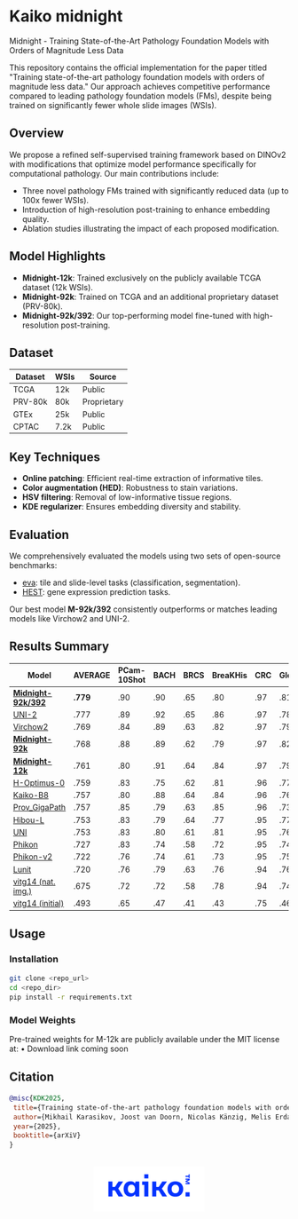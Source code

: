 # Kaiko midnight
Midnight - Training State-of-the-Art Pathology Foundation Models with Orders of Magnitude Less Data

This repository contains the official implementation for the paper titled "Training state-of-the-art pathology foundation models with orders of magnitude less data." Our approach achieves competitive performance compared to leading pathology foundation models (FMs), despite being trained on significantly fewer whole slide images (WSIs).

## Overview

We propose a refined self-supervised training framework based on DINOv2 with modifications that optimize model performance specifically for computational pathology. Our main contributions include:

- Three novel pathology FMs trained with significantly reduced data (up to 100x fewer WSIs).
- Introduction of high-resolution post-training to enhance embedding quality.
- Ablation studies illustrating the impact of each proposed modification.

## Model Highlights

- **Midnight-12k**: Trained exclusively on the publicly available TCGA dataset (12k WSIs).
- **Midnight-92k**: Trained on TCGA and an additional proprietary dataset (PRV-80k).
- **Midnight-92k/392**: Our top-performing model fine-tuned with high-resolution post-training.

## Dataset

| Dataset | WSIs | Source        |
|---------|------|---------------|
| TCGA    | 12k  | Public        |
| PRV-80k | 80k  | Proprietary   |
| GTEx    | 25k  | Public        |
| CPTAC   | 7.2k | Public        |

## Key Techniques

- **Online patching**: Efficient real-time extraction of informative tiles.
- **Color augmentation (HED)**: Robustness to stain variations.
- **HSV filtering**: Removal of low-informative tissue regions.
- **KDE regularizer**: Ensures embedding diversity and stability.

## Evaluation

We comprehensively evaluated the models using two sets of open-source benchmarks:

- [eva](https://github.com/kaiko-ai/eva): tile and slide-level tasks (classification, segmentation).
- [HEST](https://github.com/mahmoodlab/HEST): gene expression prediction tasks.

Our best model **M-92k/392** consistently outperforms or matches leading models like Virchow2 and UNI-2.

## Results Summary

| Model                                                          | AVERAGE | PCam-10Shot | BACH | BRCS | BreaKHis | CRC  | Gleason | MHIST | PCam | Camelyon16 (small) | Panda (small) | CoNSeP | MoNuSAC | HEST (avg) |
|----------------------------------------------------------------|---------|-------------|------|------|----------|------|---------|-------|------|--------------------|---------------|--------|---------|------------|
| **[Midnight-92k/392](https://github.com/kaiko-ai/Midnight)** | **.779** | .90         | .90  | .65  | .80      | .97  | .81     | .83   | .95  | .88                | .65           | .66    | .71     | .415       |
| [UNI-2](https://huggingface.co/MahmoodLab/UNI2-h)                | .777   | .89         | .92  | .65  | .86      | .97  | .78     | .83   | .95  | .88                | .67           | .63    | .64     | .431       |
| [Virchow2](https://huggingface.co/paige-ai/Virchow2)           | .769   | .84         | .89  | .63  | .82      | .97  | .79     | .87   | .94  | .89                | .66           | .64    | .67     | .403       |
| **[Midnight-92k](https://github.com/kaiko-ai/Midnight)**         | .768   | .88         | .89  | .62  | .79      | .97  | .82     | .83   | .95  | .88                | .64           | .63    | .66     | .425       |
| **[Midnight-12k](https://github.com/kaiko-ai/Midnight)**         | .761   | .80         | .91  | .64  | .84      | .97  | .79     | .82   | .93  | .86                | .65           | .63    | .66     | .412       |
| [H-Optimus-0](https://huggingface.co/bioptimus/H-optimus-0)       | .759   | .83         | .75  | .62  | .81      | .96  | .77     | .85   | .94  | .90                | .67           | .64    | .69     | .425       |
| [Kaiko-B8](https://github.com/kaiko-ai/towards_large_pathology_fms)             | .757   | .80         | .88  | .64  | .84      | .96  | .76     | .83   | .92  | .85                | .65           | .64    | .69     | .391       |
| [Prov_GigaPath](https://github.com/prov-gigapath/prov-gigapath)   | .757   | .85         | .79  | .63  | .85      | .96  | .73     | .83   | .94  | .89                | .66           | .63    | .69     | .405       |
| [Hibou-L](https://huggingface.co/histai/hibou-L)               | .753   | .83         | .79  | .64  | .77      | .95  | .77     | .85   | .95  | .87                | .67           | .65    | .67     | .397       |
| [UNI](https://huggingface.co/MahmoodLab/UNI)                   | .753   | .83         | .80  | .61  | .81      | .95  | .76     | .84   | .94  | .90                | .66           | .63    | .66     | .391       |
| [Phikon](https://huggingface.co/owkin/phikon)               | .727   | .83         | .74  | .58  | .72      | .95  | .74     | .82   | .92  | .86                | .65           | .62    | .64     | .377       |
| [Phikon-v2](https://huggingface.co/owkin/phikon-v2)           | .722   | .76         | .74  | .61  | .73      | .95  | .75     | .80   | .90  | .87                | .63           | .63    | .65     | .391       |
| [Lunit](https://github.com/lunit-io/benchmark-ssl-pathology)               | .720   | .76         | .79  | .63  | .76      | .94  | .76     | .79   | .91  | .84                | .60           | .60    | .63     | .362       |
| [vitg14 (nat. img.)](https://github.com/facebookresearch/dinov2) | .675   | .72         | .72  | .58  | .78      | .94  | .74     | .86   | .88  | .51                | .51           | .57    | .61     | .351       |
| [vitg14 (initial)](https://github.com/facebookresearch/dinov2)   | .493   | .65         | .47  | .41  | .43      | .75  | .46     | .58   | .76  | .53                | .30           | .46    | .43     | .166       |

## Usage

### Installation

```bash
git clone <repo_url>
cd <repo_dir>
pip install -r requirements.txt
```

### Model Weights

Pre-trained weights for M-12k are publicly available under the MIT license at:
	•	Download link coming soon


 ## Citation
 ```bibtex
 @misc{KDK2025,
  title={Training state-of-the-art pathology foundation models with orders of magnitude less data},
  author={Mikhail Karasikov, Joost van Doorn, Nicolas Känzig, Melis Erdal Cesur, Hugo Horlings, Robert Berke, Fei Tang, Sebastian Otálora},
  year={2025},
  booktitle={arXiV}
}
```

<br />

<div align="center">
  <img src="https://github.com/kaiko-ai/midnight/blob/main/docs/images/kaiko-logo.png?raw=true" width="200">
</div>

